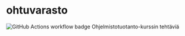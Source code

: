 # ohtuvarasto
![GitHub Actions workflow badge](https://github.com/tailkauh/ohtuvarasto/workflows/CI/badge.svg)
Ohjelmistotuotanto-kurssin tehtäviä


